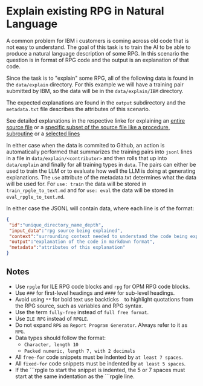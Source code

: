 # Explain existing RPG in Natural Language

A common problem for IBM i customers is coming across old code that is not easy to understand. The goal of this task is to train the AI to be able to produce a natural language description of some RPG.
In this scenario the question is in format of RPG code and the output is an explanation of that code.

Since the task is to "explain" some RPG, all of the following data is found in the `data/explain` directory.
For this example we will have a training pair submitted by IBM, so the data will be in the `data/explain/IBM` directory.

The expected explanations are found in the `output` subdirectory and the `metadata.txt` file describes
the attributes of this scenario.

See detailed explanations in the respective linke for explaining an [entire source file](/pages/task/explain_compilable_source.md) or a [specific subset of the source file like a procedure, subroutine](/pages/task/explain_source_references.md) or a [selected lines](/pages/task/explain_lines.md)

In either case when the data is commited to Github, an action is automatically performed that summarizes the training pairs into `jsonl` lines in a file in `data/explain/<contributor>` and then rolls that up into `data/explain` and finally for all training types in `data`.
The pairs can either be used to train the LLM or to evaluate how well the LLM is doing at generating explanations.  The `use` attribute of the metadata.txt determines what the data will be used for.
For `use: train` the data will be stored in `train_rpgle_to_text.md` and for `use: eval` the data will be stored in `eval_rpgle_to_text.md`.

In either case the JSONL will contain data, where each line is of the format:

```json
{
 "id":"unique_directory_name_depth",
 "input_data":"rpg source being explained",
 "context":"surrounding context needed to understand the code being explained",
 "output":"explanation of the code in markdown format",
 "metadata":"attributes of this explanation"
}
```

## Notes

- Use `rpgle` for ILE RPG code blocks and `rpg` for OPM RPG code blocks.
- Use `###` for first-level headings and `####` for sub-level headings.
- Avoid using `**` for bold text use backticks ` ` to highlight quotations from the RPG source, such as variables and RPG syntax.
- Use the term `fully-free` instead of `full free format`.
- Use `ILE RPG` instead of `RPGLE`.
- Do not expand `RPG` as `Report Program Generator`. Always refer to it as `RPG`.
- Data types should follow the format:  
  - `Character, length 10`  
  - `Packed numeric, length 7, with 2 decimals`
- All `free-for` code snippets must be indented by `at least 7 spaces`. 
- All `fixed-for` code snippets must be indented by `at least 5 spaces`.
- If the \`\`\`rpgle to start the snippet is indented, the 5 or 7 spaces must start at the same indentation as the \`\`\`rpgle line.
